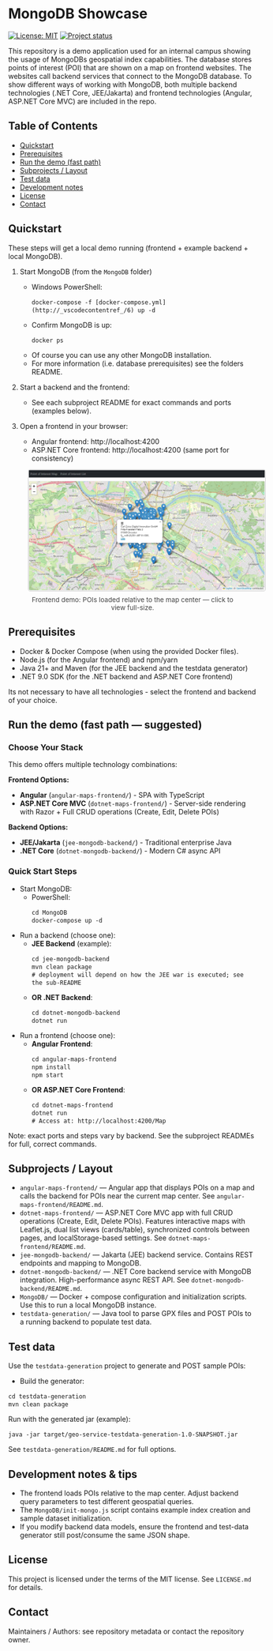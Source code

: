 # MongoDB Showcase

[![License: MIT](https://img.shields.io/badge/License-MIT-blue.svg)](#license)
[![Project status](https://img.shields.io/badge/status-demo-orange.svg)](#)

This repository is a demo application used for an internal campus showing the usage of MongoDBs geospatial index capabilities. The database stores points of interest (POI) that are shown on a map on frontend websites. The websites call backend services that connect to the MongoDB database. To show different ways of working with MongoDB, both multiple backend technologies (.NET Core, JEE/Jakarta) and frontend technologies (Angular, ASP.NET Core MVC) are included in the repo.

## Table of Contents
- [Quickstart](#quickstart)
- [Prerequisites](#prerequisites)
- [Run the demo (fast path)](#run-the-demo-fast-path)
- [Subprojects / Layout](#subprojects--layout)
- [Test data](#test-data)
- [Development notes](#development-notes)
- [License](#license)
- [Contact](#contact)

## Quickstart

These steps will get a local demo running (frontend + example backend + local MongoDB).

1. Start MongoDB (from the `MongoDB` folder)
   - Windows PowerShell:
     ```
     docker-compose -f [docker-compose.yml](http://_vscodecontentref_/6) up -d
     ```
   - Confirm MongoDB is up:
     ```
     docker ps
     ```
   - Of course you can use any other MongoDB installation.
   - For more information (i.e. database prerequisites) see the folders README.

2. Start a backend and the frontend:
   - See each subproject README for exact commands and ports (examples below).

3. Open a frontend in your browser:
   - Angular frontend: http://localhost:4200  
   - ASP.NET Core frontend: http://localhost:4200 (same port for consistency)

<figure style="text-align:center;">
  <a href="angular-maps-frontend/public/media/screenshots/angular_frontend_screenshot.png" target="_blank" rel="noopener">
    <img src="angular-maps-frontend/public/media/screenshots/angular_frontend_screenshot.png"
         alt="Angular frontend: interactive map with Points of Interest marked"
         style="max-width:480px;height:auto;border:1px solid #ccc;border-radius:4px;" />
  </a>
  <figcaption style="font-size:0.95em;color:#444;margin-top:6px;">
    Frontend demo: POIs loaded relative to the map center — click to view full-size.
  </figcaption>
</figure>

## Prerequisites
- Docker & Docker Compose (when using the provided Docker files).
- Node.js (for the Angular frontend) and npm/yarn
- Java 21+ and Maven (for the JEE backend and the testdata generator)  
- .NET 9.0 SDK (for the .NET backend and ASP.NET Core frontend)

Its not necessary to have all technologies - select the frontend and backend of your choice.

## Run the demo (fast path — suggested)

### Choose Your Stack
This demo offers multiple technology combinations:

**Frontend Options:**
- **Angular** (`angular-maps-frontend/`) - SPA with TypeScript
- **ASP.NET Core MVC** (`dotnet-maps-frontend/`) - Server-side rendering with Razor + Full CRUD operations (Create, Edit, Delete POIs)

**Backend Options:**  
- **JEE/Jakarta** (`jee-mongodb-backend/`) - Traditional enterprise Java
- **.NET Core** (`dotnet-mongodb-backend/`) - Modern C# async API

### Quick Start Steps
- Start MongoDB:
  - PowerShell:
    ```
    cd MongoDB
    docker-compose up -d
    ```
- Run a backend (choose one):
  - **JEE Backend** (example):
    ```
    cd jee-mongodb-backend
    mvn clean package
    # deployment will depend on how the JEE war is executed; see the sub-README
    ```
  - **OR .NET Backend**:
    ```
    cd dotnet-mongodb-backend  
    dotnet run
    ```
- Run a frontend (choose one):
  - **Angular Frontend**:
    ```
    cd angular-maps-frontend
    npm install
    npm start
    ```
  - **OR ASP.NET Core Frontend**:
    ```
    cd dotnet-maps-frontend
    dotnet run
    # Access at: http://localhost:4200/Map
    ```

Note: exact ports and steps vary by backend. See the subproject READMEs for full, correct commands.

## Subprojects / Layout

- `angular-maps-frontend/` — Angular app that displays POIs on a map and calls the backend for POIs near the current map center. See `angular-maps-frontend/README.md`.
- `dotnet-maps-frontend/` — ASP.NET Core MVC app with full CRUD operations (Create, Edit, Delete POIs). Features interactive maps with Leaflet.js, dual list views (cards/table), synchronized controls between pages, and localStorage-based settings. See `dotnet-maps-frontend/README.md`.
- `jee-mongodb-backend/` — Jakarta (JEE) backend service. Contains REST endpoints and mapping to MongoDB.
- `dotnet-mongodb-backend/` — .NET Core backend service with MongoDB integration. High-performance async REST API. See `dotnet-mongodb-backend/README.md`.
- `MongoDB/` — Docker + compose configuration and initialization scripts. Use this to run a local MongoDB instance.
- `testdata-generation/` — Java tool to parse GPX files and POST POIs to a running backend to populate test data.

## Test data

Use the `testdata-generation` project to generate and POST sample POIs:

- Build the generator:

```
cd testdata-generation
mvn clean package
```

Run with the generated jar (example):

```
java -jar target/geo-service-testdata-generation-1.0-SNAPSHOT.jar
```

See `testdata-generation/README.md` for full options.

## Development notes & tips
- The frontend loads POIs relative to the map center. Adjust backend query parameters to test different geospatial queries.
- The `MongoDB/init-mongo.js` script contains example index creation and sample dataset initialization.
- If you modify backend data models, ensure the frontend and test-data generator still post/consume the same JSON shape.

## License
This project is licensed under the terms of the MIT license. See `LICENSE.md` for details.

## Contact
Maintainers / Authors: see repository metadata or contact the repository owner.